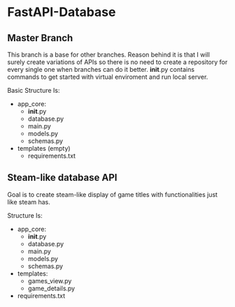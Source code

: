 # FastAPI-Database
## Master Branch

This branch is a base for other branches. Reason behind it is that I will surely create variations of APIs so there is no need to create a repository for every single one when branches can do it better. __init__.py contains commands to get started with virtual enviroment and run local server.

Basic Structure Is:
- app_core:
    - __init__.py
    - database.py
    - main.py
    - models.py
    - schemas.py
- templates (empty)
    - requirements.txt

## Steam-like database API

Goal is to create steam-like display of game titles with functionalities just like steam has.

Structure Is:
- app_core:
    - __init__.py
    - database.py
    - main.py
    - models.py
    - schemas.py
- templates:
    - games_view.py
    - game_details.py
- requirements.txt